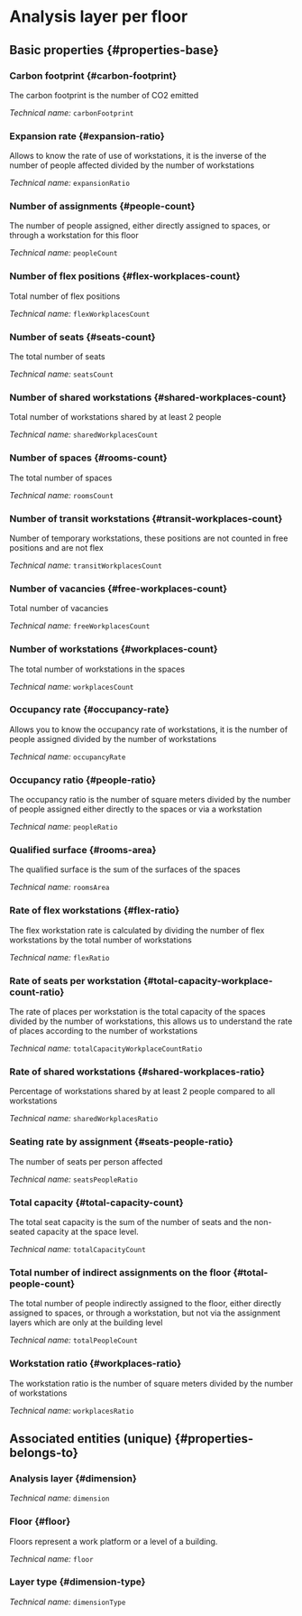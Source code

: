 # Analysis layer per floor
<!--- THIS FILE IS GENERATED PLEASE DO NOT EDIT IT DIRECTLY --->



<OH code="dimensionFloor"/>


## Basic properties {#properties-base}

### Carbon footprint {#carbon-footprint}

The carbon footprint is the number of CO2 emitted

*Technical name:* ```carbonFootprint```
<PH code="dimensionFloor:carbonFootprint"/>

### Expansion rate {#expansion-ratio}

Allows to know the rate of use of workstations, it is the inverse of the number of people affected divided by the number of workstations

*Technical name:* ```expansionRatio```
<PH code="dimensionFloor:expansionRatio"/>

### Number of assignments {#people-count}

The number of people assigned, either directly assigned to spaces, or through a workstation for this floor

*Technical name:* ```peopleCount```
<PH code="dimensionFloor:peopleCount"/>

### Number of flex positions {#flex-workplaces-count}

Total number of flex positions

*Technical name:* ```flexWorkplacesCount```
<PH code="dimensionFloor:flexWorkplacesCount"/>

### Number of seats {#seats-count}

The total number of seats

*Technical name:* ```seatsCount```
<PH code="dimensionFloor:seatsCount"/>

### Number of shared workstations {#shared-workplaces-count}

Total number of workstations shared by at least 2 people

*Technical name:* ```sharedWorkplacesCount```
<PH code="dimensionFloor:sharedWorkplacesCount"/>

### Number of spaces {#rooms-count}

The total number of spaces

*Technical name:* ```roomsCount```
<PH code="dimensionFloor:roomsCount"/>

### Number of transit workstations {#transit-workplaces-count}

Number of temporary workstations, these positions are not counted in free positions and are not flex

*Technical name:* ```transitWorkplacesCount```
<PH code="dimensionFloor:transitWorkplacesCount"/>

### Number of vacancies {#free-workplaces-count}

Total number of vacancies

*Technical name:* ```freeWorkplacesCount```
<PH code="dimensionFloor:freeWorkplacesCount"/>

### Number of workstations {#workplaces-count}

The total number of workstations in the spaces

*Technical name:* ```workplacesCount```
<PH code="dimensionFloor:workplacesCount"/>

### Occupancy rate {#occupancy-rate}

Allows you to know the occupancy rate of workstations, it is the number of people assigned divided by the number of workstations

*Technical name:* ```occupancyRate```
<PH code="dimensionFloor:occupancyRate"/>

### Occupancy ratio {#people-ratio}

The occupancy ratio is the number of square meters divided by the number of people assigned either directly to the spaces or via a workstation

*Technical name:* ```peopleRatio```
<PH code="dimensionFloor:peopleRatio"/>

### Qualified surface {#rooms-area}

The qualified surface is the sum of the surfaces of the spaces

*Technical name:* ```roomsArea```
<PH code="dimensionFloor:roomsArea"/>

### Rate of flex workstations {#flex-ratio}

The flex workstation rate is calculated by dividing the number of flex workstations by the total number of workstations

*Technical name:* ```flexRatio```
<PH code="dimensionFloor:flexRatio"/>

### Rate of seats per workstation {#total-capacity-workplace-count-ratio}

The rate of places per workstation is the total capacity of the spaces divided by the number of workstations, this allows us to understand the rate of places according to the number of workstations

*Technical name:* ```totalCapacityWorkplaceCountRatio```
<PH code="dimensionFloor:totalCapacityWorkplaceCountRatio"/>

### Rate of shared workstations {#shared-workplaces-ratio}

Percentage of workstations shared by at least 2 people compared to all workstations

*Technical name:* ```sharedWorkplacesRatio```
<PH code="dimensionFloor:sharedWorkplacesRatio"/>

### Seating rate by assignment {#seats-people-ratio}

The number of seats per person affected

*Technical name:* ```seatsPeopleRatio```
<PH code="dimensionFloor:seatsPeopleRatio"/>

### Total capacity {#total-capacity-count}

The total seat capacity is the sum of the number of seats and the non-seated capacity at the space level.

*Technical name:* ```totalCapacityCount```
<PH code="dimensionFloor:totalCapacityCount"/>

### Total number of indirect assignments on the floor {#total-people-count}

The total number of people indirectly assigned to the floor, either directly assigned to spaces, or through a workstation, but not via the assignment layers which are only at the building level

*Technical name:* ```totalPeopleCount```
<PH code="dimensionFloor:totalPeopleCount"/>

### Workstation ratio {#workplaces-ratio}

The workstation ratio is the number of square meters divided by the number of workstations

*Technical name:* ```workplacesRatio```
<PH code="dimensionFloor:workplacesRatio"/>


## Associated entities (unique) {#properties-belongs-to}

### Analysis layer {#dimension}



*Technical name:* ```dimension```
<PH code="dimensionFloor:dimension"/>

### Floor {#floor}

Floors represent a work platform or a level of a building.

*Technical name:* ```floor```
<PH code="dimensionFloor:floor"/>

### Layer type {#dimension-type}



*Technical name:* ```dimensionType```
<PH code="dimensionFloor:dimensionType"/>





